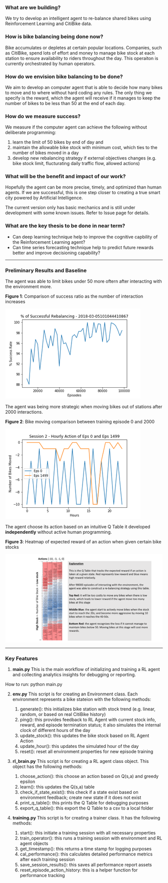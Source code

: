 ### What are we building?

We try to develop an intelligent agent to re-balance shared bikes using Reinforcement Learning and CitiBike data. 

### How is bike balancing being done now?
Bike accumulates or depletes at certain popular locations. Companies, such as CitiBike, spend lots of effort and money to manage bike stock at each station to ensure availability to riders throughout the day. This operaiton is currently orchestrated by human operators. 

### How do we envision bike balancing to be done?
We aim to develop an computer agent that is able to decide how many bikes to move and to where without hard coding any rules. The only thing we specify is the reward, which the agent will receive if it manages to keep the number of bikes to be less than 50 at the end of each day. 

### How do we measure success?
We measure if the computer agent can achieve the following without deliberate programming:  
1) learn the limit of 50 bikes by end of day and 
2) maintain the allowable bike stock with minimum cost, which ties to the number of bikes moved in a day
3) develop new rebalancing strategy if external objectives changes (e.g. bike stock limit, flucturating daily traffic flow, allowed actions)

### What will be the benefit and impact of our work?
Hopefully the agent can be more precise, timely, and optimized than human agents. If we are successful, this is one step closer to creating a true smart city powered by Artificial Intelligence. 

The current version only has basic mechanics and is still under development with some known issues. Refer to Issue page for details.

### What are the key thesis to be done in near term?
- Can deep learning technique help to improve the cognitive capbility of the Reinforcement Learning agent?
- Can time series forecasting technique help to predict future rewards better and improve decisioning capability?

---
### Preliminary Results and Baseline

The agent was able to limit bikes under 50 more oftern after interacting with the environment more.

**Figure 1**: Comparison of success ratio as the number of interaction increases

![image](/result_snapshot/session_success_rate_2018-03-05101044410867.png)

The agent was being more strategic when moving bikes out of stations after 2000 interactions.

**Figure 2**: Bike moving comparison between training episode 0 and 2000

![image](/result_snapshot/action_history_220180305223236794486.png)

The agent choose its action based on an intuitive Q Table it developed **independently** without active human programming.

**Figure 3**: Heatmap of expected reward of an action when given certain bike stocks

![image](/result_snapshot/q_table_explaination.png)

---

### Key Features

1) **main.py**
This is the main workflow of initializing and training a RL agent and collecting analytics insights for debugging or reporting.

How to run: python main.py

2) **env.py**
This script is for creating an Environment class. Each environment represents
a bike stateion with the following methods:
    1) generate(): this initializes bike station with stock trend (e.g. linear, random, or based on real CitiBike history)
    2) ping(): this provides feedback to RL Agent with current stock info, reward, and episode termination status; it also simulates the internal clock of different hours of the day
    3) update_stock(): this updates the bike stock based on RL Agent Action
    4) update_hour(): this updates the simulated hour of the day
    5) reset(): reset all environment properties for new episode training

3) **rl_brain.py**
This script is for creating a RL agent class object. This object has the following methods:
    
    1) choose_action(): this choose an action based on Q(s,a) and greedy epsilon
    2) learn(): this updates the Q(s,a) table
    3) check_if_state_exist(): this check if a state exist based on environment feedback; create new state if it does not exist
    4) print_q_table(): this prints the Q Table for debugging purposes
    5) export_q_table(): this export the Q Table to a csv to a local folder
    
4) **training.py**
This script is for creating a trainer class. It has the following methods:
    1) start(): this initiate a training session with all necessary properties
    2) train_operator(): this runs a training session with environment and RL agent objects
    3) get_timestamp(): this returns a time stamp for logging purposes
    4) cal_performance(): this calculates detailed performance metrics after each training session
    5) save_session_results(): this saves all performance report assets
    6) reset_episode_action_history: this is a helper function for performance tracking
